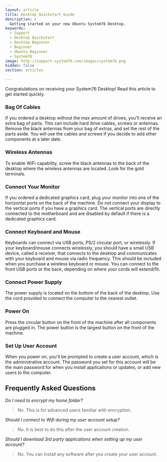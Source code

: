 ```yaml
---
layout: article
title: Desktop Quickstart Guide
description: >
  Getting started on your new Ubuntu System76 Desktop.
keywords:
  - Support
  - Desktop Quickstart
  - Desktop Beginner
  - Beginner
  - Ubuntu Beginner
  - System76
image: http://support.system76.com/images/system76.png
hidden: false
section: articles

---
```

Congratulations on receiving your System76 Desktop! Read this article to get started quickly.

### Bag Of Cables

If you ordered a desktop without the max amount of drives, you'll receive an extra bag of parts. This can include hard drive cables, screws or antennas. Remove the black antennas from your bag of extras, and set the rest of the parts aside. You will use the cables and screws if you decide to add other components at a later date.

### Wireless Antennas

To enable WiFi capability, screw the black antennas to the back of the desktop where the wireless antennas are located.  Look for the gold terminals.

### Connect Your Monitor

If you ordered a dedicated graphics card, plug your monitor into one of the horizontal ports on the back of the machine. Do not connect your display to the vertical ports if you have a graphics card. The vertical ports are directly connected to the motherboard and are disabled by default if there is a dedicated graphics card.

### Connect Keyboard and Mouse

Keyboards can connect via USB ports, PS/2 circular port, or wirelessly. If your keyboard/mouse connects wirelessly, you should have a small USB device, called a receiver, that connects to the desktop and communicates with your keyboard and mouse via radio frequency. This should be included when you purchase a wireless keyboard or mouse. You can connect to the front USB ports or the back, depending on where your cords will extend/fit.

### Connect Power Supply

The power supply is located on the bottom of the back of the desktop. Use the cord provided to connect the computer to the nearest outlet.

### Power On

Press the circular button on the front of the machine after all components are plugged in. The power button is the largest button on the front of the machine.

### Set Up User Account

When you power on, you'll be prompted to create a user account, which is the administrative account. The password you set for this account will be the main password for when you install applications or updates, or add new users to the computer. 

## Frequently Asked Questions

*Do I need to encrypt my home folder?*

> No. This is for advanced users familiar with encryption.

*Should I connect to Wifi during my user account setup?*

> No. It is best to do this after the user account creation.

*Should I download 3rd party applications when setting up my user account?*

> No. You can install any software after you create your user account.
